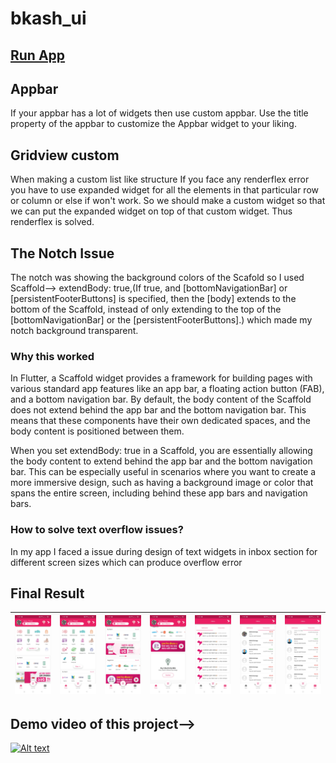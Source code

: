 # bkash_ui

## [Run App](https://github.com/Istiaq66/MentorShip/blob/master/bkash_ui/app-release.apk)

## Appbar

If your appbar has a lot of widgets then use custom appbar. Use the title property of the appbar to customize the 
Appbar widget to your liking.


## Gridview custom

When making a custom list like structure If you face any renderflex error you have to use expanded widget for all the elements in that particular row or column or else if won't work. So we should make a custom widget so that we can put the expanded widget on top of that custom widget. Thus renderflex is solved.


## The Notch Issue

The notch was showing the background colors of the Scafold so I used Scaffold--> extendBody: true,(If true, and [bottomNavigationBar] or [persistentFooterButtons] is specified, then the [body] extends to the bottom of the Scaffold, instead of only extending to the top of the [bottomNavigationBar] or the [persistentFooterButtons].)
which made my notch background transparent. 

### Why this worked 
In Flutter, a Scaffold widget provides a framework for building pages with various standard app features like an app bar, a floating action button (FAB), and a bottom navigation bar. By default, the body content of the Scaffold does not extend behind the app bar and the bottom navigation bar. This means that these components have their own dedicated spaces, and the body content is positioned between them.

When you set extendBody: true in a Scaffold, you are essentially allowing the body content to extend behind the app bar and the bottom navigation bar. This can be especially useful in scenarios where you want to create a more immersive design, such as having a background image or color that spans the entire screen, including behind these app bars and navigation bars.



### How to solve text overflow issues?


In my app I faced a issue during design of text widgets in inbox section for different screen sizes which can produce overflow error 




## Final Result

| ![Image 1](images/bk7.jpg) | ![Image 2](images/bk1.jpg) | ![Image 3](images/bk6.jpg) | ![Image 4](images/bk5.jpg) | ![Image 5](images/bk4.jpg) | ![Image 6](images/bk3.jpg) | ![Image 7](images/bk2.jpg) |
|:----------------------:|:----------------------:|:----------------------:|:----------------------:|:----------------------:|:----------------------:|:----------------------:|


## Demo video of this project-->
[![Alt text](https://img.youtube.com/vi/fzvb8dCL5Ow/0.jpg)](https://www.youtube.com/watch?v=fzvb8dCL5Ow)
